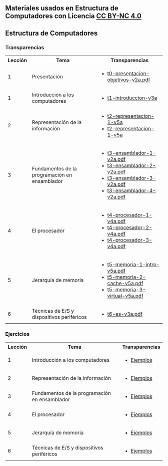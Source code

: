 ## Materiales usados en Estructura de Computadores con Licencia [CC BY-NC 4.0](http:/creativecommons.org/licenses/by-nc/4.0/) 


## Estructura de Computadores

### Transparencias

<html>
 <small>
 <table style="width:100%;" width="100%">
  <tr><th>Lección</th><th>Tema</th><th>Transparencias</th></tr>

  <tr><td>1</td><td>Presentación</td>
      <td><ul type="0">
        <li> <a href="https:/acaldero.github.io/uc3m_ec/t0-presentacion-objetivos-v2a.pdf">t0-presentacion-objetivos-v2a.pdf</a> </li>
      </ul></td>
  </tr>

  <tr><td>1</td><td>Introducción a los computadores</td>
      <td><ul type="1">
        <li> <a href="https:/acaldero.github.io/uc3m_ec/t1-introduccion-v3a.pdf">t1-introduccion-v3a</a> </li>
      </ul></td>
  </tr>

  <tr><td>2</td><td>Representación de la información</td>
      <td><ul type="1">
        <li> <a href="https:/acaldero.github.io/uc3m_ec/t2-representacion-1-v5a.pdf">t2-representacion-1-v5a</a></li>
        <li> <a href="https:/acaldero.github.io/uc3m_ec/t2-representacion-2-v5a.pdf">t2-representacion-1-v5a</a></li>
      </ul></td>
  </tr>

  <tr><td>3</td><td>Fundamentos de la programación en ensamblador</td>
      <td><ul type="1">
        <li> <a href="https:/acaldero.github.io/uc3m_ec/t3-ensamblador-1-v2a.pdf">t3-ensamblador-1-v2a.pdf</a></li>
        <li> <a href="https:/acaldero.github.io/uc3m_ec/t3-ensamblador-2-v2a.pdf">t3-ensamblador-2-v2a.pdf</a></li>
        <li> <a href="https:/acaldero.github.io/uc3m_ec/t3-ensamblador-3-v2a.pdf">t3-ensamblador-3-v2a.pdf</a></li>
        <li> <a href="https:/acaldero.github.io/uc3m_ec/t3-ensamblador-4-v2a.pdf">t3-ensamblador-4-v2a.pdf</a></li>
      </ul></td>
  </tr>

  <tr><td>4</td><td>El procesador </td>
      <td><ul type="1">
        <li> <a href="https:/acaldero.github.io/uc3m_ec/t4-procesador-1-v4a.pdf">t4-procesador-1-v4a.pdf</a></li>
        <li> <a href="https:/acaldero.github.io/uc3m_ec/t4-procesador-2-v4a.pdf">t4-procesador-2-v4a.pdf</a></li>
        <li> <a href="https:/acaldero.github.io/uc3m_ec/t4-procesador-3-v4a.pdf">t4-procesador-3-v4a.pdf</a></li>
      </ul></td>
  </tr>

  <tr><td>5</td><td>Jerarquía de memoria </td>
      <td><ul type="1">
        <li> <a href="https:/acaldero.github.io/uc3m_ec/t5-memoria-1-intro-v5a.pdf">t5-memoria-1-intro-v5a.pdf</a></li>
        <li> <a href="https:/acaldero.github.io/uc3m_ec/t5-memoria-2-cache-v5a.pdf">t5-memoria-2-cache-v5a.pdf</a></li>
        <li> <a href="https:/acaldero.github.io/uc3m_ec/t5-memoria-3-virtual-v5a.pdf">t5-memoria-3-virtual-v5a.pdf</a></li>
      </ul></td>
  </tr>

  <tr><td>6</td><td>Técnicas de E/S y dispositivos periféricos</td>
      <td><ul type="1">
        <li> <a href="https:/acaldero.github.io/uc3m_ec/t6-es-v3a.pdf">t6-es-v3a.pdf</a></li>
      </ul></td>
  </tr>

 </table>
 </small>
</html>


### Ejercicios

<html>
 <small>
 <table style="width:100%;" width="100%">
  <tr><th>Lección</th><th>Tema</th><th>Transparencias</th></tr>

  <tr><td>1</td><td>Introducción a los computadores</td>
      <td><ul type="1">
        <li> <a href="https:/acaldero.github.io/uc3m_ec/ejercicios/ej1-introducion.md">Ejemplos</a> </li>
      </ul></td>
  </tr>

  <tr><td>2</td><td>Representación de la información</td>
      <td><ul type="1">
        <li> <a href="https:/acaldero.github.io/uc3m_ec/ejercicios/ej2-representacion.md">Ejemplos</a> </li>
      </ul></td>
  </tr>

  <tr><td>3</td><td>Fundamentos de la programación en ensamblador</td>
      <td><ul type="1">
        <li> <a href="https:/acaldero.github.io/uc3m_ec/ejercicios/ej3-ensamblador.md">Ejemplos</a> </li>
      </ul></td>
  </tr>

  <tr><td>4</td><td>El procesador </td>
      <td><ul type="1">
        <li> <a href="https:/acaldero.github.io/uc3m_ec/ejercicios/ej4-procesador.md">Ejemplos</a> </li>
      </ul></td>
  </tr>

  <tr><td>5</td><td>Jerarquía de memoria </td>
      <td><ul type="1">
        <li> <a href="https:/acaldero.github.io/uc3m_ec/ejercicios/ej5-memoria.md">Ejemplos</a> </li>
      </ul></td>
  </tr>

  <tr><td>6</td><td>Técnicas de E/S y dispositivos periféricos</td>
      <td><ul type="1">
        <li> <a href="https:/acaldero.github.io/uc3m_ec/ejercicios/ej6-es.md">Ejemplos</a> </li>
      </ul></td>
  </tr>

 </table>
 </small>
</html>

